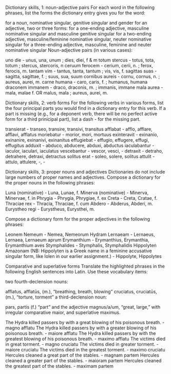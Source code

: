 Dictionary skills, 1: noun-adjective pairs
For each word in the following phrases, list the forms the dictionary entry gives you for the word:

for a noun, nominative singular, genitive singular and gender
for an adjective, two or three forms:
for a one-ending adjective, masculine nominative singular and masculine genitive singular
for a two-ending adjective, masculine/feminine nominative singular, neuter nominative singular
for a three-ending adjective, masculine, feminine and neuter nominative singular
Noun-adjective pairs (in various cases):

uno die - unus, una, unum ; dies, diei, f & m
totum stercus - totus, tota, totum ; stercus, stercoris, n
ceruum ferocem - cerium, cerii, n. ; ferox, ferocis, m.
tantam vim - tantus, tanta, tantum ; vis, vis, f.
sagittas suas - sagitta, sagittae, f. ; suus, sua, suum
cornibus aureis - cornu, cornus, n. ; aureus, aurei, m.
carne humana - caro, caris, f. ; humanus, humana
draconem immanem - draco, draconis, m. ; immanis, immane
mala aurea - mala, malae f. OR malus, mala ; aureus, aurei, m.
 
 
Dictionary skills, 2: verb forms
For the following verbs in various forms, list the four principal parts you would find in a dictionary entry for this verb. 
If a part is missing (e.g., for a deponent verb, there will be no perfect active form for a third prinicipal part), list a dash - for the missing part.
 
transierat - transeo, transire, transivi, transitus
afflabat - afflo, afflare, afflavi, afflatus
moriebatur - morior, mori, mortuus
exinteravit - exinanio, exinanire, exinanivi, exinanitus
effugiebat - effugio, effugere, effugi, effugitus
adduxit - abduco, abducere, abduxi, abductus
iaculabantur - iaculor, iaculari, iaculatus
vescebantur - vescor, vesci, -
detraxit - detraho, detrahere, detraxi, detractus
solitus erat - soleo, solere, solitus
attulit - attulo, attulere, -, -
 
 
Dictionary skills, 3: proper nouns and adjectives
Dictionaries do not include large numbers of proper names and adjectives. Compose a dictionary for the proper nouns in the following phrases:

Luna (nominative) - Luna, Lunae, f.
Minerva (nominative) - Minerva, Minervae, f.
in Phrygia - Phrygia, Phrygiae, f.
ex Creta - Creta, Cratae, f.
Thraciae rex - Thracia, Thraciae, f.
cum Abdero - Abderus, Abderi, m.
Eurystheo regi - Eurystheus, Eurysthei, m.
 
Compose a dictionary form for the proper adjectives in the following phrases:

Leonem Nemeum - Nemea, Nemeorum 
Hydram Lernaeam - Lernaeus, Lernaea, Lernaeum 
aprum Erymanthium - Erymanthius, Erymanthia, Erymanthium
aves Stymphalides - Stymphalis, Stymphalidis 
Hippolyten Amazonam (NB: Hippolyten is a Greek name in a feminine accusative singular form, like Iolen in our earlier assignment.) - Hippolyte, Hippolytes 

Comparative and superlative forms
Translate the highlighted phrases in the following English sentences into Latin. Use these vocabulary items:

two fourth-declension nouns:

afflatus, afflatūs, (m.), “breathing, breath, blowing”
cruciatus, cruciatūs, (m.), “torture, torment”
a third-declension noun:

pars, partis (f.) “part”
and the adjective magnus/a/um, “great, large,” with irregular comparative maior, and superlative maximus.

The Hydra killed passers by with a great blowing of his poisonous breath. - magno afflatu
The Hydra killed passers by with a greater blowing of his poisonous breath. - maiore afflatu
The Hydra killed passers by with the greatest blowing of his poisonous breath. - maximo afflatu 
The victims died in great torment. - magno cruciatu
The victims died in greater torment. - maiore cruciatu
The victims died in the greatest torment. - maximo cruciatu
Hercules cleaned a great part of the stables. - magnam partem
Hercules cleaned a greater part of the stables.  - maioram partem
Hercules cleaned the greatest part of the stables. - maximam partem


